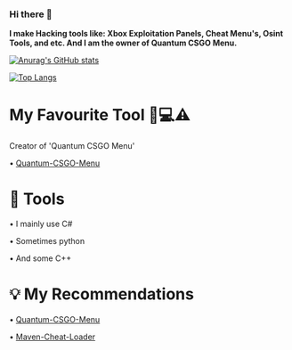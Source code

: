 ### Hi there 👋

**I make Hacking tools like: Xbox Exploitation Panels, Cheat Menu's, Osint Tools, and etc. And I am the owner of Quantum CSGO Menu.**

[![Anurag's GitHub stats](https://github-readme-stats.vercel.app/api?username=MavenCoding157&show_icons=true&theme=dark)](https://github.com/anuraghazra/github-readme-stats)

[![Top Langs](https://github-readme-stats.vercel.app/api/top-langs/?username=MavenCoding157&theme=dark)](https://github.com/anuraghazra/github-readme-stats)

# My Favourite Tool 👾💻⚠️
Creator of 'Quantum CSGO Menu'

• [Quantum-CSGO-Menu](https://github.com/MavenCoding157/Quantum-CSGO-Menu)

# 🔨 Tools
• I mainly use C#

• Sometimes python

• And some C++

# 💡 My Recommendations

• [Quantum-CSGO-Menu](https://github.com/MavenCoding157/Quantum-CSGO-Menu)

• [Maven-Cheat-Loader](https://github.com/MavenCoding157/Maven-Cheat-Loader)



